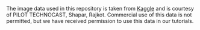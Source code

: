 The image data used in this repository is taken from [Kaggle](https://www.kaggle.com/ravirajsinh45/real-life-industrial-dataset-of-casting-product) and is courtesy of PILOT TECHNOCAST, Shapar, Rajkot. Commercial use of this data is not permitted, but we have received permission to use this data in our tutorials.